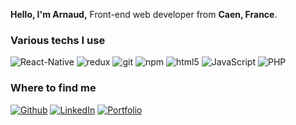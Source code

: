
<p>
  <strong>Hello, I'm Arnaud,</strong> Front-end web developer from <b>Caen, France</b>.
</p>
<h3>Various techs I use</h3>
<p>
  
  <img alt="React-Native" src="https://img.shields.io/badge/-React--Native-45b8d8?style=flat-square&logo=react&logoColor=white" />
  <img alt="redux" src="https://img.shields.io/badge/-Redux-764ABC?style=flat-square&logo=redux&logoColor=white" />
  <img alt="git" src="https://img.shields.io/badge/-Git-F05032?style=flat-square&logo=git&logoColor=white" />
  <img alt="npm" src="https://img.shields.io/badge/-NPM-CB3837?style=flat-square&logo=npm&logoColor=white" />
  <img alt="html5" src="https://img.shields.io/badge/-HTML5-E34F26?style=flat-square&logo=html5&logoColor=white" />
  <img alt="JavaScript" src="https://img.shields.io/badge/-JavaScript-13aa52?style=flat-square&logo=JavaScript&logoColor=white" />
  <img alt="PHP" src="https://img.shields.io/badge/-PHP-13aa52?style=flat-square&logo=PHP&logoColor=white" />
</p>

  <h3>Where to find me</h3>
<p><a href="https://github.com/ArnaudB14" target="_blank"><img alt="Github" src="https://img.shields.io/badge/GitHub-%2312100E.svg?&style=for-the-badge&logo=Github&logoColor=white" /></a> <a href="https://www.linkedin.com/in/arnaud-barbey/" target="_blank"><img alt="LinkedIn" src="https://img.shields.io/badge/linkedin-%230077B5.svg?&style=for-the-badge&logo=linkedin&logoColor=white" /></a> <a href="https://arnaud-barbey.surge.sh/#/" target="_blank"><img alt="Portfolio" src="https://img.shields.io/badge/Portfolio-%2312100E.svg?&style=for-the-badge&logo=medium&logoColor=white" /></a>
</p>
